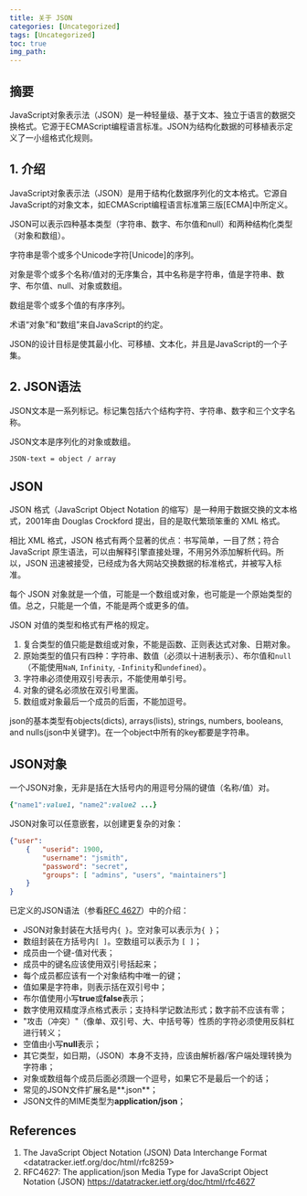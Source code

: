 ```yaml
---
title: 关于 JSON
categories: [Uncategorized]
tags: [Uncategorized]
toc: true
img_path: 
---
```


## 摘要

JavaScript对象表示法（JSON）是一种轻量级、基于文本、独立于语言的数据交换格式。它源于ECMAScript编程语言标准。JSON为结构化数据的可移植表示定义了一小组格式化规则。

## 1. 介绍

JavaScript对象表示法（JSON）是用于结构化数据序列化的文本格式。它源自JavaScript的对象文本，如ECMAScript编程语言标准第三版[ECMA]中所定义。

JSON可以表示四种基本类型（字符串、数字、布尔值和null）和两种结构化类型（对象和数组）。

字符串是零个或多个Unicode字符[Unicode]的序列。

对象是零个或多个名称/值对的无序集合，其中名称是字符串，值是字符串、数字、布尔值、null、对象或数组。

数组是零个或多个值的有序序列。

术语“对象”和“数组”来自JavaScript的约定。

JSON的设计目标是使其最小化、可移植、文本化，并且是JavaScript的一个子集。

## 2. JSON语法

JSON文本是一系列标记。标记集包括六个结构字符、字符串、数字和三个文字名称。

JSON文本是序列化的对象或数组。

```plaintext
JSON-text = object / array
```



## JSON

JSON 格式（JavaScript Object Notation 的缩写）是一种用于数据交换的文本格式，2001年由 Douglas Crockford 提出，目的是取代繁琐笨重的 XML 格式。

相比 XML 格式，JSON 格式有两个显著的优点：书写简单，一目了然；符合 JavaScript 原生语法，可以由解释引擎直接处理，不用另外添加解析代码。所以，JSON 迅速被接受，已经成为各大网站交换数据的标准格式，并被写入标准。

每个 JSON 对象就是一个值，可能是一个数组或对象，也可能是一个原始类型的值。总之，只能是一个值，不能是两个或更多的值。

JSON 对值的类型和格式有严格的规定。

1. 复合类型的值只能是数组或对象，不能是函数、正则表达式对象、日期对象。
2. 原始类型的值只有四种：字符串、数值（必须以十进制表示）、布尔值和`null`（不能使用`NaN`, `Infinity`, `-Infinity`和`undefined`）。
3. 字符串必须使用双引号表示，不能使用单引号。
4. 对象的键名必须放在双引号里面。
5. 数组或对象最后一个成员的后面，不能加逗号。

json的基本类型有objects(dicts), arrays(lists), strings, numbers, booleans, and nulls(json中关键字)。在一个object中所有的key都要是字符串。

## **JSON对象**

一个JSON对象，无非是括在大括号内的用逗号分隔的键值（名称/值）对。

```ruby
{"name1":value1, "name2":value2 ...}
```

JSON对象可以任意嵌套，以创建更复杂的对象：

```json
{"user":
	{	"userid": 1900,
		"username": "jsmith",
		"password": "secret",
		"groups": [ "admins", "users", "maintainers"]
	}
}
```

已定义的JSON语法（参看[RFC 4627](https://datatracker.ietf.org/doc/html/rfc4627)）中的介绍：

- JSON对象封装在大括号内`{ }`。空对象可以表示为`{ }`；
- 数组封装在方括号内`[ ]`。空数组可以表示为 `[ ]`；
- 成员由一个键-值对代表；
- 成员中的键名应该使用双引号括起来；
- 每个成员都应该有一个对象结构中唯一的键；
- 值如果是字符串，则表示括在双引号中；
- 布尔值使用小写**true**或**false**表示；
- 数字使用双精度浮点格式表示；支持科学记数法形式；数字前不应该有零；
- "攻击（冲突）"（像单、双引号、大、中括号等）性质的字符必须使用反斜杠进行转义；
- 空值由小写**null**表示；
- 其它类型，如日期，（JSON）本身不支持，应该由解析器/客户端处理转换为字符串；
- 对象或数组每个成员后面必须跟一个逗号，如果它不是最后一个的话；
- 常见的JSON文件扩展名是**.json**；
- JSON文件的MIME类型为**application/json**；

## References

1. The JavaScript Object Notation (JSON) Data Interchange Format  <datatracker.ietf.org/doc/html/rfc8259>
2. RFC4627:  The application/json Media Type for JavaScript Object Notation (JSON) <https://datatracker.ietf.org/doc/html/rfc4627>
